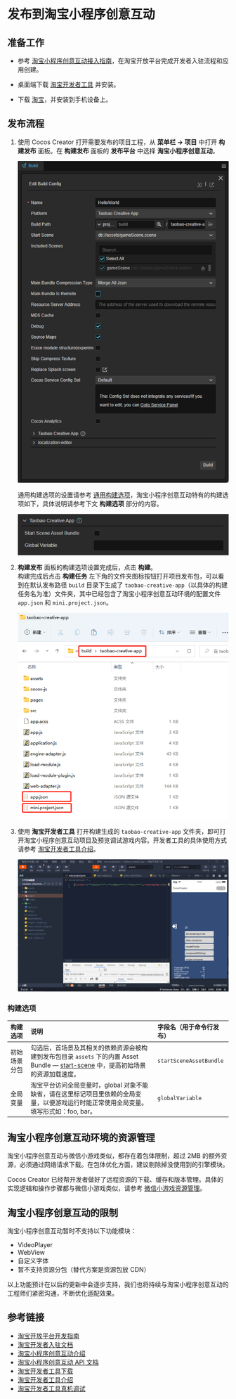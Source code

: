 # 发布到淘宝小程序创意互动

## 准备工作

- 参考 [淘宝小程序创意互动接入指南](https://miniapp.open.taobao.com/doc.htm?docId=119114&docType=1&tag=dev)，在淘宝开放平台完成开发者入驻流程和应用创建。

- 桌面端下载 [淘宝开发者工具](https://developer.taobao.com/?spm=a219a.15212435.0.0.11ef669aIQNlnI) 并安装。

- 下载 [淘宝](https://market.m.taobao.com/app/fdilab/download-page/main/index.html)，并安装到手机设备上。

## 发布流程

1. 使用 Cocos Creator 打开需要发布的项目工程，从 **菜单栏 -> 项目** 中打开 **构建发布** 面板。在 **构建发布** 面板的 **发布平台** 中选择 **淘宝小程序创意互动**。

    ![build](./publish-taobao-creative-app/build.png)

    通用构建选项的设置请参考 [通用构建选项](build-options.md)，淘宝小程序创意互动特有的构建选项如下，具体说明请参考下文 **构建选项** 部分的内容。

    ![taobao-options](./publish-taobao-creative-app/build-options.png)

2. **构建发布** 面板的构建选项设置完成后，点击 **构建**。<br>
    构建完成后点击 **构建任务** 左下角的文件夹图标按钮打开项目发布包，可以看到在默认发布路径 `build` 目录下生成了 `taobao-creative-app`（以具体的构建任务名为准）文件夹，其中已经包含了淘宝小程序创意互动环境的配置文件 `app.json` 和 `mini.project.json`。

    ![package](./publish-taobao-creative-app/package.png)

3. 使用 **淘宝开发者工具** 打开构建生成的 `taobao-creative-app` 文件夹，即可打开淘宝小程序创意互动项目及预览调试游戏内容。开发者工具的具体使用方式请参考 [淘宝开发者工具介绍](https://miniapp.open.taobao.com/doc.htm?docId=119189&docType=1&tag=dev)。

    ![tool](./publish-taobao-creative-app/tool.png)

### 构建选项

| 构建选项 | 说明 | 字段名（用于命令行发布） |
| :-- | :-- | :-- |
| 初始场景分包 | 勾选后，首场景及其相关的依赖资源会被构建到发布包目录 `assets` 下的内置 Asset Bundle — [start-scene](../../asset/bundle.md#%E5%86%85%E7%BD%AE-asset-bundle) 中，提高初始场景的资源加载速度。 | `startSceneAssetBundle` |
| 全局变量 | 淘宝平台访问全局变量时，global 对象不能缺省，请在这里标记项目里依赖的全局变量，以便游戏运行时能正常使用全局变量。填写形式如：foo, bar。| `globalVariable` |

## 淘宝小程序创意互动环境的资源管理

淘宝小程序创意互动与微信小游戏类似，都存在着包体限制，超过 2MB 的额外资源，必须通过网络请求下载。在包体优化方面，建议剔除掉没使用到的引擎模块。

Cocos Creator 已经帮开发者做好了远程资源的下载、缓存和版本管理。具体的实现逻辑和操作步骤都与微信小游戏类似，请参考 [微信小游戏资源管理](./publish-wechatgame.md#%E5%BE%AE%E4%BF%A1%E5%B0%8F%E6%B8%B8%E6%88%8F%E7%9A%84%E8%B5%84%E6%BA%90%E7%AE%A1%E7%90%86)。

## 淘宝小程序创意互动的限制

淘宝小程序创意互动暂时不支持以下功能模块：

- VideoPlayer
- WebView
- 自定义字体
- 暂不支持资源分包（替代方案是资源包放 CDN）

以上功能预计在以后的更新中会逐步支持，我们也将持续与淘宝小程序创意互动的工程师们紧密沟通，不断优化适配效果。

## 参考链接

- [淘宝开放平台开发指南](https://miniapp.open.taobao.com/docV3.htm?docId=119114&docType=1&tag=dev)
- [淘宝开发者入驻文档](https://miniapp.open.taobao.com/doc.htm?spm=a219a.15212435.0.0.4f44669ay8X5vm&docId=119111&docType=1&)
- [淘宝小程序创意互动介绍](https://miniapp.open.taobao.com/doc.htm?docId=119177&docType=1&tag=dev)
- [淘宝小程序创意互动 API 文档](https://miniapp.open.taobao.com/doc.htm?docId=119062&docType=1&tag=dev)
- [淘宝开发者工具下载](https://developer.taobao.com/?spm=a219a.15212435.0.0.7892669alqxNjY)
- [淘宝开发者工具介绍](https://miniapp.open.taobao.com/doc.htm?docId=119189&docType=1&tag=dev)
- [淘宝开发者工具真机调试](https://miniapp.open.taobao.com/doc.htm?docId=119194&docType=1&tag=dev)
